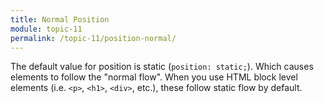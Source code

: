 ```yaml
---
title: Normal Position
module: topic-11
permalink: /topic-11/position-normal/
---
```


<div class="divider-heading"></div>

The default value for position is static (`position: static;`). Which causes elements to follow the "normal flow". When you use HTML block level elements (i.e. `<p>`, `<h1>`, `<div>`, etc.), these follow static flow by default.

